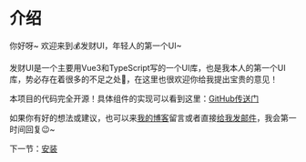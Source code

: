 # 介绍



你好呀~ 欢迎来到💰发财UI，年轻人的第一个UI~



发财UI是一个主要用Vue3和TypeScript写的一个UI库，也是我本人的第一个UI库，势必存在着很多的不足之处🤪，在这里也很欢迎你给我提出宝贵的意见！



本项目的代码完全开源！具体组件的实现可以看到这里：[GitHub传送门](https://github.com/baIder/rich-ui)



如果你有好的想法或建议，也可以来[我的博客](https://bald3r.wang/)留言或者直接[给我发邮件](mailto:511763880@qq.com)，我会第一时间回复😉~



下一节：[安装](#/doc/install)